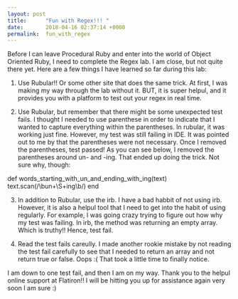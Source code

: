 ```yaml
---
layout: post
title:      "Fun with Regex!!! "
date:       2018-04-16 02:37:14 +0000
permalink:  fun_with_regex
---
```



Before I can leave Procedural Ruby and enter into the world of Object Oriented Ruby, I need to complete the Regex lab.  I am close, but not quite there yet.  Here are a few things I have learned so far during this lab:

1.  Use Rubular!!  Or some other site that does the same trick.  At first, I was making my way through the lab without it.  BUT, it is super helpul, and it provides you with a platform to test out your regex in real time.  

2.  Use Rubular, but remember that there might be some unexpected test fails.  I thought I needed to use parenthese in order to indicate that I wanted to capture everything within the parentheses.  In rubular, it was working just fine.  However, my test was still failing in IDE.  It was pointed out to me by that the parentheses were not necessary.  Once I removed the parentheses, test passed!  As you can see below, I removed the parentheses around un- and -ing.  That ended up doing the trick.  Not sure why, though:

def words_starting_with_un_and_ending_with_ing(text)
text.scan(/\bun+\S+ing\b/)
end

3.  In addition to Rubular, use the irb.  I have a bad habbit of not using irb.  However, it is also a helpul tool that I need to get into the habit of using regularly.  For example, I was going crazy trying to figure out how why my test was failing.  In irb, the method was returning an empty array.  Which is truthy!!  Hence, test fail.

4.  Read the test fails careully.  I made another rookie mistake by not reading the test fail carefully to see that I needed to return an array and not return true or false.  Oops :(  That took a little time to finally notice. 


I am down to one test fail, and then I am on my way.  Thank you to the helpul online support at Flatiron!!  I will be hitting you up for assistance again very soon I am sure :)  
